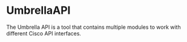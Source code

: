 # UmbrellaAPI
The Umbrella API is a tool that contains multiple modules to work with different Cisco API interfaces.
